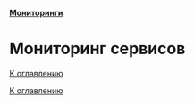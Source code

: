 **[Мониторинги](../README.md#monitorings)**
# Мониторинг сервисов

<!--

-->

[К оглавлению](../README.md#monitorings)



[К оглавлению](../README.md#monitorings)
